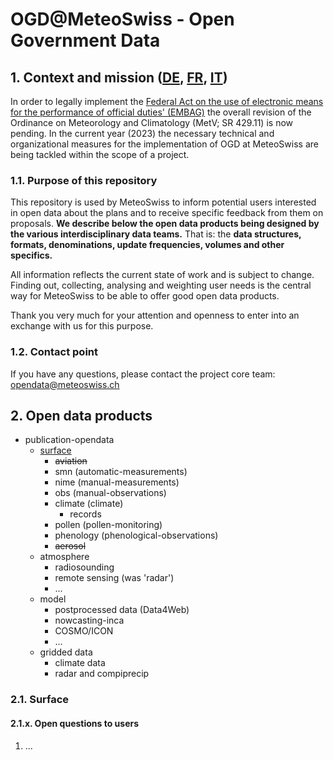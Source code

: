 # OGD@MeteoSwiss - Open Government Data

## 1. Context and mission ([DE](https://github.com/MeteoSwiss/publication-opendata/blob/main/context-and-purpose-DE), [FR](https://github.com/MeteoSwiss/publication-opendata/blob/main/context-and-purpose-FR), [IT](https://github.com/MeteoSwiss/publication-opendata/blob/main/context-and-purpose-IT))
In order to legally implement the [Federal Act on the use of electronic means for the performance of official duties' (EMBAG)](https://www.meteoswiss.admin.ch/about-us/remit-and-legal-mandate.html) the overall revision of the Ordinance on Meteorology and Climatology (MetV; SR 429.11) is now pending. In the current year (2023) the necessary technical and organizational measures for the implementation of OGD at MeteoSwiss are being tackled within the scope of a project.

### 1.1. Purpose of this repository
This repository is used by MeteoSwiss to inform potential users interested in open data about the plans and to receive specific feedback from them on proposals. **We describe below the open data products being designed by the various interdisciplinary data teams.** That is: the **data structures, formats, denominations, update frequencies, volumes and other specifics.**

All information reflects the current state of work and is subject to change. Finding out, collecting, analysing and weighting user needs is the central way for MeteoSwiss to be able to offer good open data products.

Thank you very much for your attention and openness to enter into an exchange with us for this purpose.

### 1.2. Contact point
If you have any questions, please contact the project core team: [opendata@meteoswiss.ch](mailto:opendata@meteoswiss.ch)

## 2. Open data products
 - publication-opendata
     - [surface](https://github.com/MeteoSwiss/publication-opendata/tree/master#2-1-surface)
        - ~~aviation~~
        - smn (automatic-measurements)
        - nime (manual-measurements)
        - obs (manual-observations)
        - climate (climate)
            - records
        - pollen (pollen-monitoring)
        - phenology (phenological-observations)
        - ~~aerosol~~
    - atmosphere
        - radiosounding
        - remote sensing (was 'radar')
        - ...
    - model
        - postprocessed data (Data4Web)
        - nowcasting-inca
        - COSMO/ICON
        - ...
    - gridded data
        - climate data
        - radar and compiprecip

### 2.1. Surface
#### 2.1.x. Open questions to users
1. ...
